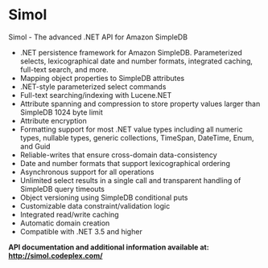 # Simol
Simol - The advanced .NET API for Amazon SimpleDB

- .NET persistence framework for Amazon SimpleDB. Parameterized selects, lexicographical date and number formats, integrated caching, full-text search, and more.
- Mapping object properties to SimpleDB attributes
- .NET-style parameterized select commands
- Full-text searching/indexing with Lucene.NET
- Attribute spanning and compression to store property values larger than SimpleDB 1024 byte limit
- Attribute encryption
- Formatting support for most .NET value types including all numeric types, nullable types, generic collections, TimeSpan, DateTime, Enum, and Guid
- Reliable-writes that ensure cross-domain data-consistency
- Date and number formats that support lexicographical ordering
- Asynchronous support for all operations
- Unlimited select results in a single call and transparent handling of SimpleDB query timeouts
- Object versioning using SimpleDB conditional puts
- Customizable data constraint/validation logic
- Integrated read/write caching
- Automatic domain creation
- Compatible with .NET 3.5 and higher

**API documentation and additional information available at: http://simol.codeplex.com/**
